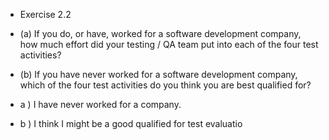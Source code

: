 * Exercise 2.2

* (a) If you do, or have, worked for a software development company, how much effort did your testing / QA team put into each of the four test activities? 
* (b) If you have never worked for a software development company, which of the four test activities do you think you are best qualified for? 

* a )
I have never worked for a company.<br>
* b )
I think I might be a good qualified for test evaluatio
